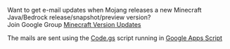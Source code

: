 Want to get e-mail updates when Mojang releases a new Minecraft Java/Bedrock release/snapshot/preview version?  
Join Google Group [Minecraft Version Updates](https://groups.google.com/g/minecraft-version-updates)

The mails are sent using the [Code.gs](Code.gs) script running in [Google Apps Script](https://script.google.com)
